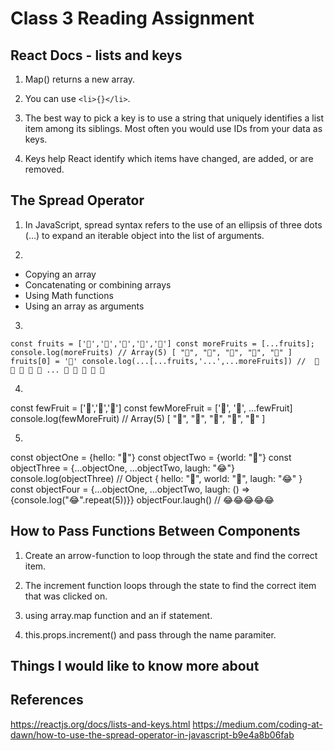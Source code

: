 # Class 3 Reading Assignment

## React Docs - lists and keys

1. Map() returns a new array.

2. You can use `<li>{}</li>`.

3. The best way to pick a key is to use a string that uniquely identifies a list item among its siblings. Most often you would use IDs from your data as keys.

4. Keys help React identify which items have changed, are added, or are removed.

## The Spread Operator

1. In JavaScript, spread syntax refers to the use of an ellipsis of three dots (…) to expand an iterable object into the list of arguments.

2. 
* Copying an array
* Concatenating or combining arrays
* Using Math functions
* Using an array as arguments

3. 
`const fruits = ['🍏','🍊','🍌','🍉','🍍']
const moreFruits = [...fruits];
console.log(moreFruits) // Array(5) [ "🍏", "🍊", "🍌", "🍉", "🍍" ]
fruits[0] = '🍑'
console.log(...[...fruits,'...',...moreFruits]) //  🍑 🍊 🍌 🍉 🍍 ... 🍏 🍊 🍌 🍉 🍍`

4. 

const fewFruit = ['🍏','🍊','🍌']
const fewMoreFruit = ['🍉', '🍍', ...fewFruit]
console.log(fewMoreFruit) //  Array(5) [ "🍉", "🍍", "🍏", "🍊", "🍌" ]

5. 

const objectOne = {hello: "🤪"}
const objectTwo = {world: "🐻"}
const objectThree = {...objectOne, ...objectTwo, laugh: "😂"}
console.log(objectThree) // Object { hello: "🤪", world: "🐻", laugh: "😂" }
const objectFour = {...objectOne, ...objectTwo, laugh: () => {console.log("😂".repeat(5))}}
objectFour.laugh() // 😂😂😂😂😂

## How to Pass Functions Between Components

1. Create an arrow-function to loop through the state and find the correct item.

2. The increment function loops through the state to find the correct item that was clicked on.

3. using array.map function and an if statement.

4. this.props.increment() and pass through the name paramiter.

## Things I would like to know more about


## References

https://reactjs.org/docs/lists-and-keys.html
https://medium.com/coding-at-dawn/how-to-use-the-spread-operator-in-javascript-b9e4a8b06fab
